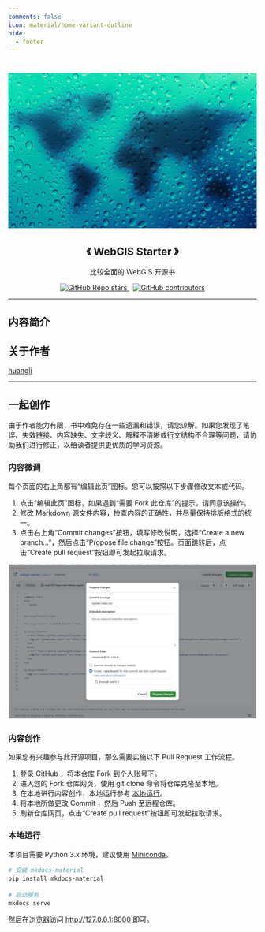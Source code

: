 ```yaml
---
comments: false
icon: material/home-variant-outline
hide:
  - footer
---
```


<h1 align="center"> </h1>

<p align="center">
  <img src="assets/covers/index.png" width="520">
</p>

<h2 align="center">《 WebGIS Starter 》</h2>

<p align="center">比较全面的 WebGIS 开源书</p>

<p align="center">
  <a href="https://github.com/huanglii/webgis-starter">
    <img alt="GitHub Repo stars" src="https://img.shields.io/github/stars/huanglii/webgis-starter?style=social&link=https%3A%2F%2Fgithub.com%2Fhuanglii%2Fwebgis-starter">
  </a>
  &nbsp;
  <a href="https://github.com/huanglii/webgis-starter">
    <img alt="GitHub contributors" src="https://img.shields.io/github/contributors-anon/huanglii/webgis-starter?style=social&logo=handshake&logoColor=%23101010">
  </a>
</p>

---

## 内容简介

## 关于作者

[huangli](https://github.com/huanglii)

---

## 一起创作

由于作者能力有限，书中难免存在一些遗漏和错误，请您谅解。如果您发现了笔误、失效链接、内容缺失、文字歧义、解释不清晰或行文结构不合理等问题，请协助我们进行修正，以给读者提供更优质的学习资源。

### 内容微调

每个页面的右上角都有“编辑此页”图标。您可以按照以下步骤修改文本或代码。

1. 点击“编辑此页”图标，如果遇到“需要 Fork 此仓库”的提示，请同意该操作。
2. 修改 Markdown 源文件内容，检查内容的正确性，并尽量保持排版格式的统一。
3. 点击右上角“Commit changes”按钮，填写修改说明，选择“Create a new branch...”，然后点击“Propose file change”按钮。页面跳转后，点击“Create pull request”按钮即可发起拉取请求。

![](./index.assets/commit_changes.png)

### 内容创作

如果您有兴趣参与此开源项目，那么需要实施以下 Pull Request 工作流程。

1. 登录 GitHub ，将本仓库 Fork 到个人账号下。
2. 进入您的 Fork 仓库网页，使用 git clone 命令将仓库克隆至本地。
3. 在本地进行内容创作，本地运行参考 [本地运行](#_5)。
4. 将本地所做更改 Commit ，然后 Push 至远程仓库。
5. 刷新仓库网页，点击“Create pull request”按钮即可发起拉取请求。

### 本地运行

本项目需要 Python 3.x 环境，建议使用 [Miniconda](https://docs.conda.io/projects/miniconda/en/latest/#)。

```sh
# 安装 mkdocs-material
pip install mkdocs-material

# 启动服务
mkdocs serve
```

然后在浏览器访问 http://127.0.0.1:8000 即可。
